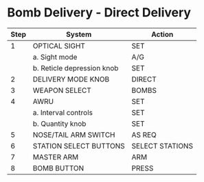 # Bomb Delivery - Direct Delivery

| Step | System                     | Action          |
|------|----------------------------|-----------------|
| 1    | OPTICAL SIGHT              | SET             |
|      | a. Sight mode              | A/G             |
|      | b. Reticle depression knob | SET             |
| 2    | DELIVERY MODE KNOB         | DIRECT          |
| 3    | WEAPON SELECT              | BOMBS           |
| 4    | AWRU                       | SET             |
|      | a. Interval controls       | SET             |
|      | b. Quantity knob           | SET             |
| 5    | NOSE/TAIL ARM SWITCH       | AS REQ          |
| 6    | STATION SELECT BUTTONS     | SELECT STATIONS |
| 7    | MASTER ARM                 | ARM             |
| 8    | BOMB BUTTON                | PRESS           |
